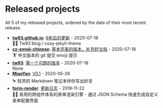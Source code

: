 # Released projects

All <!-- release_count starts -->5<!-- release_count ends --> of my released projects, ordered by the date of their most recent release.

<!-- recent_releases starts -->
* **[tw93.github.io](https://github.com/tw93/tw93.github.io)**: [6年后的更新](https://github.com/tw93/tw93.github.io/releases/tag/V0.1) - 2020-07-18
<br>🧗‍♂️ Tw93  blog / cosy-jekyll-theme
* **[cz-emoji-chinese](https://github.com/tw93/cz-emoji-chinese)**: [基本完美的版本，补充好文档](https://github.com/tw93/cz-emoji-chinese/releases/tag/V0.2.1) - 2020-07-18
<br>🏋 中文版本的 git 提交 emoji 提示
* **[tw93](https://github.com/tw93/tw93)**: [第一个可跑的版本](https://github.com/tw93/tw93/releases/tag/V0.1) - 2020-07-18
<br>None
* **[MiaoYan](https://github.com/tw93/MiaoYan)**: [V0.1](https://github.com/tw93/MiaoYan/releases/tag/V0.1) - 2020-05-28
<br>⛷  轻灵的 Markdown 笔记本伴你写出妙言
* **[form-render](https://github.com/alibaba/form-render)**: [更新日志](https://github.com/alibaba/form-render/releases/tag/v0.3.1) - 2019-11-22
<br>🚴‍♀️ 易用的跨组件体系的表单渲染引擎 - 通过 JSON Schema 快速生成自定义表单配置界面 
<!-- recent_releases ends -->
